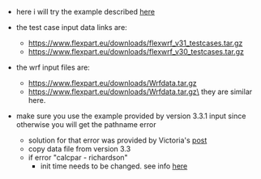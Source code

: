 - here i will try the example described [here](
https://www.flexpart.eu/wiki/FpLimitedareaWrf
)

- the test case input data links are:
  - https://www.flexpart.eu/downloads/flexwrf_v31_testcases.tar.gz  
  - https://www.flexpart.eu/downloads/flexwrf_v30_testcases.tar.gz
  
- the wrf input files are: 
  - https://www.flexpart.eu/downloads/Wrfdata.tar.gz
  - https://www.flexpart.eu/downloads/Wrfdata.tar.gz\
  they are similar here. 
  
- make sure you use the example provided by version 3.3.1 input since otherwise you will get the pathname error
  - solution for that error was provided by Victoria's [post](https://www.flexpart.eu/ticket/167)
  - copy data file from version 3.3
  - if error "calcpar - richardson" 
    - init time needs to be changed. see info [here](https://www.flexpart.eu/ticket/171) 
